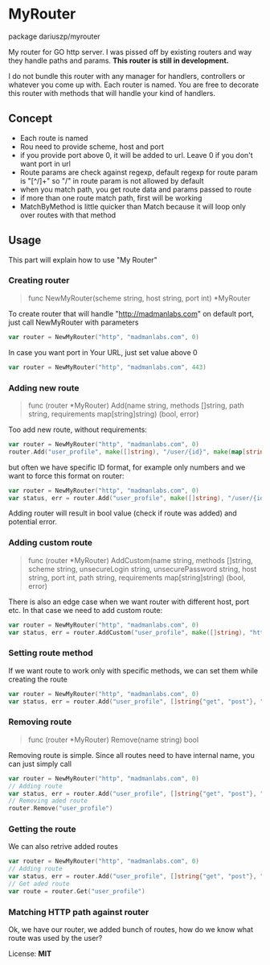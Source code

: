 # MyRouter

package dariuszp/myrouter

My router for GO http server. I was pissed off by existing routers and way they handle paths and params.
**This router is still in development.**

I do not bundle this router with any manager for handlers, controllers or whatever you come up with. Each router is named. You are free to decorate this router with methods that will handle your kind of handlers.

## Concept

* Each route is named
* Rou need to provide scheme, host and port
* if you provide port above 0, it will be added to url. Leave 0 if you don't want port in url
* Route params are check against regexp, default regexp for route param is "[^/]+" so "/" in route param is not allowed by default
* when you match path, you get route data and params passed to route
* if more than one route match path, first will be working
* MatchByMethod is little quicker than Match because it will loop only over routes with that method

## Usage

This part will explain how to use "My Router"

### Creating router

> func NewMyRouter(scheme string, host string, port int) *MyRouter

To create router that will handle "http://madmanlabs.com" on default port, just call NewMyRouter with parameters

```go
var router = NewMyRouter("http", "madmanlabs.com", 0)
```

In case you want port in Your URL, just set value above 0

```go
var router = NewMyRouter("http", "madmanlabs.com", 443)
```

### Adding new route

> func (router *MyRouter) Add(name string, methods []string, path string, requirements map[string]string) (bool, error)

Too add new route, without requirements:

```go
var router = NewMyRouter("http", "madmanlabs.com", 0)
router.Add("user_profile", make([]string), "/user/{id}", make(map[string]string))
```

but often we have specific ID format, for example only numbers and we want to force this format on router:

```go
var router = NewMyRouter("http", "madmanlabs.com", 0)
var status, err = router.Add("user_profile", make([]string), "/user/{id}", map[string]string{ "id": "[1-9]+[0-9]*" })
```

Adding router will result in bool value (check if route was added) and potential error.

### Adding custom route

> func (router *MyRouter) AddCustom(name string, methods []string, scheme string, unsecureLogin string, unsecurePassword string, host string, port int, path string, requirements map[string]string) (bool, error)

There is also an edge case when we want router with different host, port etc. In that case we need to add custom route:

```go
var router = NewMyRouter("http", "madmanlabs.com", 0)
var status, err = router.AddCustom("user_profile", make([]string), "https", "mylogin", "mypassword", "secure.example.com", 440, "/user/{id}", map[string]string{ "id": "[1-9]+[0-9]*" })
```

### Setting route method 

If we want route to work only with specific methods, we can set them while creating the route

```go
var router = NewMyRouter("http", "madmanlabs.com", 0)
var status, err = router.Add("user_profile", []string{"get", "post"}, "/user/{id}", map[string]string{ "id": "[1-9]+[0-9]*" })
```

### Removing route

> func (router *MyRouter) Remove(name string) bool

Removing route is simple. Since all routes need to have internal name, you can just simply call

```go
var router = NewMyRouter("http", "madmanlabs.com", 0)
// Adding route
var status, err = router.Add("user_profile", []string{"get", "post"}, "/user/{id}", map[string]string{ "id": "[1-9]+[0-9]*" })
// Removing aded route
router.Remove("user_profile")
```

### Getting the route

We can also retrive added routes

```go
var router = NewMyRouter("http", "madmanlabs.com", 0)
// Adding route
var status, err = router.Add("user_profile", []string{"get", "post"}, "/user/{id}", map[string]string{ "id": "[1-9]+[0-9]*" })
// Get aded route
var route = router.Get("user_profile")
```

### Matching HTTP path against router

Ok, we have our router, we added bunch of routes, how do we know what route was used by the user?




License: **MIT**

